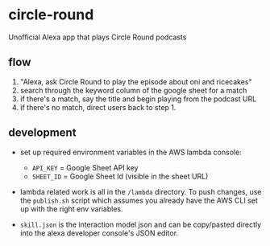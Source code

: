 # circle-round
Unofficial Alexa app that plays Circle Round podcasts

## flow

1. "Alexa, ask Circle Round to play the episode about oni and ricecakes"
1. search through the keyword column of the google sheet for a match
1. if there's a match, say the title and begin playing from the podcast URL
1. if there's no match, direct users back to step 1.


## development

* set up required environment variables in the AWS lambda console:
    * `API_KEY` = Google Sheet API key
    * `SHEET_ID` = Google Sheet Id (visible in the sheet URL)

* lambda related work is all in the `/lambda` directory.  To push changes,
use the `publish.sh` script which assumes you already have the AWS CLI set up with the right env variables.

* `skill.json` is the interaction model json and can be copy/pasted directly into the alexa developer console's JSON editor.
